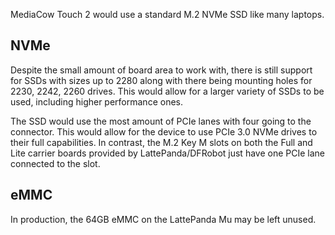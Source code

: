 MediaCow Touch 2 would use a standard M.2 NVMe SSD like many laptops.

## NVMe
Despite the small amount of board area to work with, there is still support for SSDs with sizes up to 2280 along with there being mounting holes for 2230, 2242, 2260 drives. This would allow for a larger variety of SSDs to be used, including higher performance ones.

The SSD would use the most amount of PCIe lanes with four going to the connector. This would allow for the device to use PCIe 3.0 NVMe drives to their full capabilities. In contrast, the M.2 Key M slots on both the Full and Lite carrier boards provided by LattePanda/DFRobot just have one PCIe lane connected to the slot. 

## eMMC
In production, the 64GB eMMC on the LattePanda Mu may be left unused.

